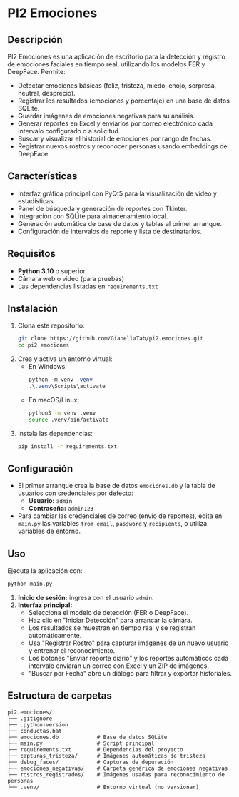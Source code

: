 # PI2 Emociones

## Descripción

PI2 Emociones es una aplicación de escritorio para la detección y registro de emociones faciales en tiempo real, utilizando los modelos FER y DeepFace. Permite:

- Detectar emociones básicas (feliz, tristeza, miedo, enojo, sorpresa, neutral, desprecio).
- Registrar los resultados (emociones y porcentaje) en una base de datos SQLite.
- Guardar imágenes de emociones negativas para su análisis.
- Generar reportes en Excel y enviarlos por correo electrónico cada intervalo configurado o a solicitud.
- Buscar y visualizar el historial de emociones por rango de fechas.
- Registrar nuevos rostros y reconocer personas usando embeddings de DeepFace.

## Características

- Interfaz gráfica principal con PyQt5 para la visualización de video y estadísticas.
- Panel de búsqueda y generación de reportes con Tkinter.
- Integración con SQLite para almacenamiento local.
- Generación automática de base de datos y tablas al primer arranque.
- Configuración de intervalos de reporte y lista de destinatarios.

## Requisitos

- **Python 3.10** o superior
- Cámara web o video (para pruebas)
- Las dependencias listadas en `requirements.txt`

## Instalación

1. Clona este repositorio:
   ```bash
   git clone https://github.com/GianellaTab/pi2.emociones.git 
   cd pi2.emociones
   ```
2. Crea y activa un entorno virtual:
   - En Windows:
     ```powershell
     python -m venv .venv
     .\.venv\Scripts\activate
     ```
   - En macOS/Linux:
     ```bash
     python3 -m venv .venv
     source .venv/bin/activate
     ```
3. Instala las dependencias:
   ```bash
   pip install -r requirements.txt
   ```

## Configuración

- El primer arranque crea la base de datos `emociones.db` y la tabla de usuarios con credenciales por defecto:
  - **Usuario:** `admin`
  - **Contraseña:** `admin123`
- Para cambiar las credenciales de correo (envío de reportes), edita en `main.py` las variables `from_email`, `password` y `recipients`, o utiliza variables de entorno.

## Uso

Ejecuta la aplicación con:

```bash
python main.py
```

1. **Inicio de sesión:** ingresa con el usuario `admin`.
2. **Interfaz principal:**
   - Selecciona el modelo de detección (FER o DeepFace).
   - Haz clic en "Iniciar Detección" para arrancar la cámara.
   - Los resultados se muestran en tiempo real y se registran automáticamente.
   - Usa "Registrar Rostro" para capturar imágenes de un nuevo usuario y entrenar el reconocimiento.
   - Los botones "Enviar reporte diario" y los reportes automáticos cada intervalo enviarán un correo con Excel y un ZIP de imágenes.
   - "Buscar por Fecha" abre un diálogo para filtrar y exportar historiales.

## Estructura de carpetas

```
pi2.emociones/
├── .gitignore
├── .python-version
├── conductas.bat
├── emociones.db            # Base de datos SQLite
├── main.py                 # Script principal
├── requirements.txt        # Dependencias del proyecto
├── capturas_tristeza/      # Imágenes automáticas de tristeza
├── debug_faces/            # Capturas de depuración
├── emociones_negativas/    # Carpeta genérica de emociones negativas
├── rostros_registrados/    # Imágenes usadas para reconocimiento de personas
└── .venv/                  # Entorno virtual (no versionar)
```


